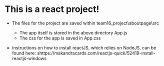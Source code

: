 # This is a react project!

 - The files for the project are saved within team16_project\aboutpage\src
    - The app itself is stored in the above directory App.js
    - The css for the app is saved in App.css

 - Instructions on how to install reactJS, which relies on NodeJS, can be found here:
   shttps://makandracards.com/reactjs-quick/52419-install-reactjs-windows